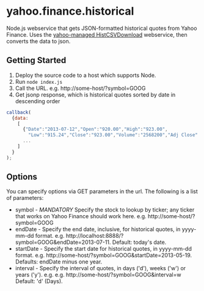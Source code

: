 yahoo.finance.historical
========================

Node.js webservice that gets JSON-formatted historical quotes from Yahoo Finance.
Uses the [yahoo-managed HistCSVDownload](https://code.google.com/p/yahoo-finance-managed/wiki/sampleYahooManagedAPIHistQuotesDownload) webservice, then converts the data to json.

## Getting Started

1. Deploy the source code to a host which supports Node.
2. Run ```node index.js```
3. Call the URL. e.g. http://some-host/?symbol=GOOG
4. Get jsonp response, which is historical quotes sorted by date in descending order
```javascript
callback(
  {data:
    [
      {"Date":"2013-07-12","Open":"920.00","High":"923.00",
        "Low":"915.24","Close":"923.00","Volume":"2568200","Adj Close":"923.00"},
      ...
    ]
  }
);
```

## Options
You can specify options via GET parameters in the url. 
The following is a list of parameters:
* symbol - *MANDATORY* Specify the stock to lookup by ticker; any ticker that works on Yahoo Finance should work here. e.g. http://some-host/?symbol=GOOG
* endDate - Specify the end date, inclusive, for historical quotes, in yyyy-mm-dd format. e.g. http://localhost:8888/?symbol=GOOG&endDate=2013-07-11. Default: today's date.
* startDate - Specify the start date for historical quotes, in yyyy-mm-dd format. e.g. http://some-host/?symbol=GOOG&startDate=2013-05-19. Defaults: endDate minus one year.
* interval - Specify the interval of quotes, in days ('d'), weeks ('w') or years ('y'). e.g. e.g. http://some-host/?symbol=GOOG&interval=w Default: 'd' (Days).